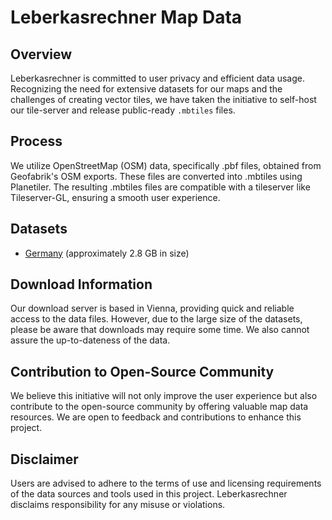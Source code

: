 # Leberkasrechner Map Data

## Overview
Leberkasrechner is committed to user privacy and efficient data usage. Recognizing the need for extensive datasets for our maps and the challenges of creating vector tiles, we have taken the initiative to self-host our tile-server and release public-ready `.mbtiles` files.

## Process
We utilize OpenStreetMap (OSM) data, specifically .pbf files, obtained from Geofabrik's OSM exports. These files are converted into .mbtiles using Planetiler. The resulting .mbtiles files are compatible with a tileserver like Tileserver-GL, ensuring a smooth user experience.

## Datasets
- [Germany](https://data.leberkasrechner/Germany.mbtiles) (approximately 2.8 GB in size)

## Download Information
Our download server is based in Vienna, providing quick and reliable access to the data files. However, due to the large size of the datasets, please be aware that downloads may require some time. We also cannot assure the up-to-dateness of the data.

## Contribution to Open-Source Community
We believe this initiative will not only improve the user experience but also contribute to the open-source community by offering valuable map data resources. We are open to feedback and contributions to enhance this project.

## Disclaimer
Users are advised to adhere to the terms of use and licensing requirements of the data sources and tools used in this project. Leberkasrechner disclaims responsibility for any misuse or violations.
